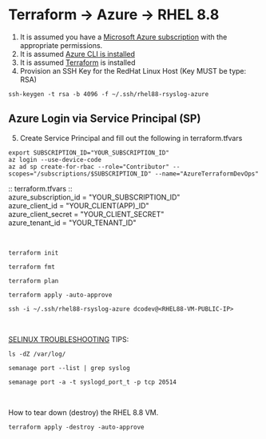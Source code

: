 # Terraform -> Azure -> RHEL 8.8
1. It is assumed you have a [Microsoft Azure subscription](https://www.googleadservices.com/pagead/aclk?sa=L&ai=DChcSEwiWpuXG-9uBAxVESEcBHWBwAZgYABAAGgJxdQ&gclid=Cj0KCQjwmvSoBhDOARIsAK6aV7hY_R0AQtooe0G7jUgnei74fZDEHxmBdrAMRCpF4RFBRFYcsXf5aogaAt4nEALw_wcB&ohost=www.google.com&cid=CAESV-D2oYum1fYGjjaGhxnHvnWoX1f789QATR7Gd3anE2ra-eclgk2vrm1eDZV4r_rb7-XEuscGUmEwPEnXsol7EgAkHmKTUvc8DbTAThZRwpYo4TJ5GNNn8g&sig=AOD64_3_96UyILGUIi6Yt96ibtWYcBwmIg&q&adurl&ved=2ahUKEwjxwdzG-9uBAxUNjIkEHW1dCZUQ0Qx6BAgJEAE) with the appropriate permissions.
2. It is assumed [Azure CLI is installed](https://learn.microsoft.com/en-us/cli/azure/install-azure-cli-linux?pivots=dnf)
3. It is assumed [Terraform](https://developer.hashicorp.com/terraform/tutorials/aws-get-started/install-cli) is installed <br />
4. Provision an SSH Key for the RedHat Linux Host (Key MUST be type: RSA)
```console
ssh-keygen -t rsa -b 4096 -f ~/.ssh/rhel88-rsyslog-azure
```

## Azure Login via Service Principal (SP)
5. Create Service Principal and fill out the following in terraform.tfvars <br />

```console
export SUBSCRIPTION_ID="YOUR_SUBSCRIPTION_ID"
az login --use-device-code
az ad sp create-for-rbac --role="Contributor" --scopes="/subscriptions/$SUBSCRIPTION_ID" --name="AzureTerraformDevOps"
```

:: terraform.tfvars :: <br />
azure_subscription_id = "YOUR_SUBSCRIPTION_ID" <br />
azure_client_id       = "YOUR_CLIENT(APP)_ID" <br />
azure_client_secret   = "YOUR_CLIENT_SECRET" <br />
azure_tenant_id       = "YOUR_TENANT_ID" <br />

<br />

```console
terraform init
```

```console
terraform fmt
```

```console
terraform plan
```

```console
terraform apply -auto-approve
```

```console
ssh -i ~/.ssh/rhel88-rsyslog-azure dcodev@<RHEL88-VM-PUBLIC-IP>
```
<br />

[SELINUX TROUBLESHOOTING](https://www.syslog-ng.com/community/b/blog/posts/using-syslog-ng-with-selinux-in-enforcing-mode) TIPS:
```console
ls -dZ /var/log/
```

```console
semanage port --list | grep syslog
```

```console
semanage port -a -t syslogd_port_t -p tcp 20514
```

<br />

How to tear down (destroy) the RHEL 8.8 VM.  <br />
```console
terraform apply -destroy -auto-approve
```
